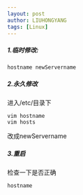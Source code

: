 ```yaml
---
layout: post
author: LIUHONGYANG
tags: [Linux]
---
```


##### 1.临时修改:

```shell
hostname newServername
```



##### 2.永久修改

进入/etc/目录下

```
vim hostname
vim hosts
```

 改成newServername



##### 3.重启

检查一下是否正确

```
hostname
```



